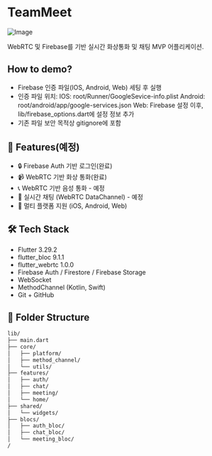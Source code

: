 # TeamMeet

![Image](https://github.com/user-attachments/assets/f47c09fd-6dec-4f1e-864d-82e44e4585ec)

WebRTC 및 Firebase를 기반 실시간 화상통화 및 채팅 MVP 어플리케이션.

## How to demo?

- Firebase 인증 파일(IOS, Android, Web) 세팅 후 실행
- 인증 파일 위치: 
    IOS: root/Runner/GoogleSevice-info.plist
    Android: root/android/app/google-services.json
    Web: Firebase 설정 이후, lib/firebase_options.dart에 설정 정보 추가
- 기존 파일 보안 목적상 gitignore에 포함

## 🚀 Features(예정)

- 🔒 Firebase Auth 기반 로그인(완료)
- 📹 WebRTC 기반 화상 통화(완료)
- 📞 WebRTC 기반 음성 통화 - 예정
- 💬 실시간 채팅 (WebRTC DataChannel) - 예정
- 📱 멀티 플랫폼 지원 (iOS, Android, Web)


## 🛠 Tech Stack

- Flutter 3.29.2
- flutter_bloc 9.1.1
- flutter_webrtc 1.0.0
- Firebase Auth / Firestore / Firebase Storage
- WebSocket
- MethodChannel (Kotlin, Swift)
- Git + GitHub

## 📁 Folder Structure

```bash
lib/
├── main.dart
├── core/
│   ├── platform/ 
│   ├── method_channel/
│   └── utils/
├── features/
│   ├── auth/
│   ├── chat/
│   ├── meeting/
│   └── home/
├── shared/
│   └── widgets/
├── blocs/
│   ├── auth_bloc/
│   ├── chat_bloc/
│   └── meeting_bloc/
/